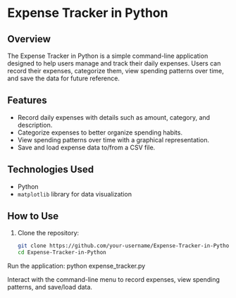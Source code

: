 # Expense Tracker in Python

## Overview
The Expense Tracker in Python is a simple command-line application designed to help users manage and track their daily expenses. Users can record their expenses, categorize them, view spending patterns over time, and save the data for future reference.

## Features
- Record daily expenses with details such as amount, category, and description.
- Categorize expenses to better organize spending habits.
- View spending patterns over time with a graphical representation.
- Save and load expense data to/from a CSV file.

## Technologies Used
- Python
- `matplotlib` library for data visualization

## How to Use
1. Clone the repository:
   ```bash
   git clone https://github.com/your-username/Expense-Tracker-in-Python.git
   cd Expense-Tracker-in-Python

Run the application:
python expense_tracker.py

Interact with the command-line menu to record expenses, view spending patterns, and save/load data.
